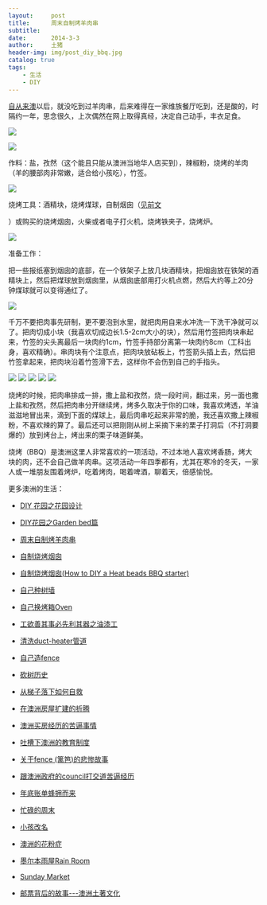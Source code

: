 ```yaml
---
layout:     post
title:      周末自制烤羊肉串
subtitle:   
date:       2014-3-3
author:     土猪
header-img: img/post_diy_bbq.jpg
catalog: true
tags:
    - 生活
    - DIY
---
```



[自从来澳](http://livinginau.life/2010/03/23/%E8%90%BD%E6%88%B7%E5%A2%A8%E5%B0%94%E6%9C%AC/)以后，就没吃到过羊肉串，后来难得在一家维族餐厅吃到，还是酸的，时隔约一年，思念很久，上次偶然在网上取得真经，决定自己动手，丰衣足食。



![](https://steemitimages.com/DQmYbRw5bzR1vvjX6QjkiT9HUmGaq9pwxLUB9rJauqQDZf9/image.png)

![](https://steemitimages.com/DQmQxXxR5ZoJ5jhPQHA2jdEUp5SLMuW7baprp55cY5mZXbi/image.png)

作料：盐，孜然（这个能且只能从澳洲当地华人店买到），辣椒粉，烧烤的羊肉（羊的腰部肉非常嫩，适合给小孩吃），竹签。


![](https://steemitimages.com/DQmNbVFQz97Fm5QKhZNnWNB66BX7tZNy9arY85bfZu8MPnw/image.png)

烧烤工具：酒精块，烧烤煤球，自制烟囱（[见前文](https://chenlocus.github.io/2014/02/20/%E8%87%AA%E5%88%B6%E7%83%A7%E7%83%A4%E7%83%9F%E5%9B%B1/)


）或购买的烧烤烟囱，火柴或者电子打火机，烧烤铁夹子，烧烤炉。

![](https://steemitimages.com/DQmYw8d4WueBDhXJ8VWWK6WcjqbwWgPamsVQK8bCzMuogUv/image.png)





准备工作：

把一些报纸塞到烟囱的底部，在一个铁架子上放几块酒精块，把烟囱放在铁架的酒精块上，然后把煤球放到烟囱里，从烟囱底部用打火机点燃，然后大约等上20分钟煤球就可以变得通红了。


![](https://steemitimages.com/DQmVsRqb7BHQ4yVSNYbSWR8utyRFdj2P4Ai1jzodDRoocC2/image.png)



千万不要把肉事先研制，更不要泡到水里，就把肉用自来水冲洗一下洗干净就可以了。把肉切成小块（我喜欢切成边长1.5-2cm大小的块），然后用竹签把肉块串起来，竹签的尖头离最后一块肉约1cm，竹签手持部分离第一块肉约8cm（工科出身，喜欢精确）。串肉块有个注意点，把肉块放砧板上，竹签箭头插上去，然后把竹签拿起来，把肉块沿着竹签滑下去，这样你不会伤到自己的手指头。

![](https://steemitimages.com/DQmQAaTUDUegkkbFfueXmEWUAmekdMBBF7ptZzi3CiksC1y/image.png)
![](https://steemitimages.com/DQmacKCNRbdkPyhXFk4MbEFCLWmgidrtbBQcUsEqBPbp4uE/image.png)
![](https://steemitimages.com/DQmZ7pBd27qZEcsAUDZUUeW39g1wycGquDfbZsZTTaLmZXB/image.png)
![](https://steemitimages.com/DQmS2swaqteeu2yyn6wvujEtTfFhdqD6LGNy8wmywTLwz98/image.png)
![](https://steemitimages.com/DQmeeyPgEZ5v7vshsySegv5FtifnSDPpbRgLvdykvu92gLM/image.png)


烧烤的时候，把肉串排成一排，撒上盐和孜然，烧一段时间，翻过来，另一面也撒上盐和孜然，然后把肉串分开继续烤，烤多久取决于你的口味，我喜欢烤透，羊油滋滋地冒出来，滴到下面的煤球上，最后肉串吃起来非常的脆，我还喜欢撒上辣椒粉，不喜欢辣的算了。最后还可以把刚刚从树上采摘下来的栗子打洞后（不打洞要爆的）放到烤台上，烤出来的栗子味道鲜美。


烧烤（BBQ）是澳洲这里人非常喜欢的一项活动，不过本地人喜欢烤香肠，烤大块的肉，还不会自己做羊肉串。这项活动一年四季都有，尤其在寒冷的冬天，一家人或一堆朋友围着烤炉，吃着烤肉，喝着啤酒，聊着天，倍感愉悦。






更多澳洲的生活：

- [DIY 花园之花园设计](http://livinginau.life/2020/03/30/diy-garden-design/)

- [DIY花园之Garden bed篇](http://livinginau.life/2020/04/17/diy-garden-bed/)

- [周末自制烤羊肉串](http://livinginau.life/2014/03/03/%E5%91%A8%E6%9C%AB%E8%87%AA%E5%88%B6%E7%83%A4%E7%BE%8A%E8%82%89%E4%B8%B2/)

- [自制烧烤烟囱](http://livinginau.life/2014/02/20/%E8%87%AA%E5%88%B6%E7%83%A7%E7%83%A4%E7%83%9F%E5%9B%B1/)

- [自制烧烤烟囱(How to DIY a Heat beads BBQ starter)](https://steemit.com/life/@chenlocus/how-to-diy-a-heat-beads-bbq-starter)

- [自己种树墙](http://livinginau.life/2020/03/10/%E8%87%AA%E5%B7%B1%E7%A7%8D%E6%A0%91%E5%A2%99/)

- [自己换烤箱Oven](http://livinginau.life/2020/02/12/%E8%87%AA%E5%B7%B1%E6%8D%A2oven/)

- [工欲善其事必先利其器之油漆工](http://livinginau.life/2020/04/13/%E5%B7%A5%E6%AC%B2%E5%96%84%E5%85%B6%E4%BA%8B%E5%BF%85%E5%85%88%E5%88%A9%E5%85%B6%E5%99%A8%E4%B9%8B%E6%B2%B9%E6%BC%86%E5%B7%A5/)

- [清洗duct-heater管道](http://livinginau.life/2020/04/08/%E8%87%AA%E5%B7%B1%E5%8A%A8%E6%89%8B%E6%B8%85%E6%B4%97duct-heater%E7%AE%A1%E9%81%93/)

- [自己造fence](http://livinginau.life/2020/01/06/%E7%BB%88%E4%BA%8E%E9%80%A0%E5%A5%BD%E4%BA%86fence/)

- [砍树历史](http://livinginau.life/2019/12/29/%E7%A0%8D%E6%A0%91%E5%8E%86%E5%8F%B2/)

- [从梯子落下如何自救](http://livinginau.life/2020/03/21/%E4%BB%8E%E6%A2%AF%E5%AD%90%E8%90%BD%E4%B8%8B%E5%A6%82%E4%BD%95%E8%87%AA%E6%95%91/)

- [在澳洲房屋扩建的折腾](http://livinginau.life/2020/03/26/%E5%9C%A8%E6%BE%B3%E6%B4%B2%E6%88%BF%E5%B1%8B%E6%89%A9%E5%BB%BA%E7%9A%84%E6%8A%98%E8%85%BE/)

- 
  [澳洲买房经历的苦逼事情](http://livinginau.life/2019/12/18/%E6%BE%B3%E6%B4%B2%E4%B9%B0%E6%88%BF%E7%BB%8F%E5%8E%86%E7%9A%84%E8%8B%A6%E9%80%BC%E4%BA%8B%E6%83%85/)

- 
  [吐槽下澳洲的教育制度](http://livinginau.life/2019/12/13/%E5%90%90%E6%A7%BD%E6%BE%B3%E6%B4%B2%E6%95%99%E8%82%B2%E5%88%B6%E5%BA%A6/)

- [关于fence (篱笆)的悲惨故事](http://livinginau.life/2019/12/01/%E5%85%B3%E4%BA%8Efence%E7%9A%84%E6%82%B2%E6%83%A8%E6%95%85%E4%BA%8B/)

- [跟澳洲政府的council打交道苦逼经历](http://livinginau.life/2019/11/29/%E8%B7%9F%E6%BE%B3%E6%B4%B2%E6%94%BF%E5%BA%9C%E7%9A%84council%E6%89%93%E4%BA%A4%E9%81%93%E8%8B%A6%E9%80%BC%E7%BB%8F%E5%8E%86/)

- [年底账单蜂拥而来](http://livinginau.life/2019/11/29/%E8%B4%A6%E5%8D%95%E8%9C%82%E6%8B%A5%E8%80%8C%E6%9D%A5/)

- [忙碌的周末](http://livinginau.life/2019/11/12/%E5%BF%99%E7%A2%8C%E7%9A%84%E5%91%A8%E6%9C%AB/)

- [小孩改名](http://livinginau.life/2019/11/10/%E5%B0%8F%E5%AD%A9%E6%94%B9%E5%90%8D/)

- [澳洲的花粉症](http://livinginau.life/2018/08/10/%E6%BE%B3%E6%B4%B2%E7%9A%84%E8%8A%B1%E7%B2%89%E7%97%87/)

- [墨尔本雨屋Rain Room](http://livinginau.life/2020/01/13/rain-room/)

- [Sunday Market](http://livinginau.life/2020/01/12/Sunday-Market/)

- [邮票背后的故事---澳洲土著文化](http://livinginau.life/2018/07/10/%E9%82%AE%E7%A5%A8%E8%83%8C%E5%90%8E%E7%9A%84%E6%95%85%E4%BA%8B/)